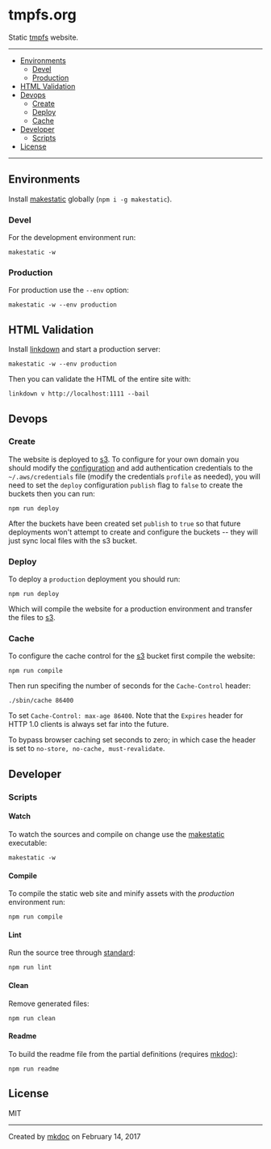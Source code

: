 # tmpfs.org

Static [tmpfs][] website.

---

- [Environments](#environments)
  - [Devel](#devel)
  - [Production](#production)
- [HTML Validation](#html-validation)
- [Devops](#devops)
  - [Create](#create)
  - [Deploy](#deploy)
  - [Cache](#cache)
- [Developer](#developer)
  - [Scripts](#scripts)
- [License](#license)

---

## Environments

Install [makestatic][] globally (`npm i -g makestatic`).

### Devel

For the development environment run:

```
makestatic -w
```

### Production

For production use the `--env` option:

```
makestatic -w --env production
```

## HTML Validation

Install [linkdown][] and start a production server:

```
makestatic -w --env production
```

Then you can validate the HTML of the entire site with:

```
linkdown v http://localhost:1111 --bail
```

## Devops

### Create

The website is deployed to [s3][]. To configure for your own domain you should modify the [configuration](/app.production.js) and add authentication credentials to the `~/.aws/credentials` file (modify the credentials `profile` as needed), you will need to set the `deploy` configuration `publish` flag to `false` to create the buckets then you can run:

```
npm run deploy
```

After the buckets have been created set `publish` to `true` so that future deployments won't attempt to create and configure the buckets -- they will just sync local files with the s3 bucket.

### Deploy

To deploy a `production` deployment you should run:

```
npm run deploy
```

Which will compile the website for a production environment and transfer the files to [s3][].

### Cache

To configure the cache control for the [s3][] bucket first compile the website:

```
npm run compile
```

Then run specifing the number of seconds for the `Cache-Control` header:

```
./sbin/cache 86400
```

To set `Cache-Control: max-age 86400`. Note that the `Expires` header for HTTP 1.0 clients is always set far into the future.

To bypass browser caching set seconds to zero; in which case the header is set to `no-store, no-cache, must-revalidate`.

## Developer

### Scripts

#### Watch

To watch the sources and compile on change use the [makestatic][] executable:

```
makestatic -w
```

#### Compile

To compile the static web site and minify assets with the *production* environment run:

```
npm run compile
```

#### Lint

Run the source tree through [standard][]:

```
npm run lint
```

#### Clean

Remove generated files:

```
npm run clean
```

#### Readme

To build the readme file from the partial definitions (requires [mkdoc][]):

```
npm run readme
```

## License

MIT

---

Created by [mkdoc](https://github.com/mkdoc/mkdoc) on February 14, 2017

[tmpfs]: https://tmpfs.org
[s3]: https://aws.amazon.com/s3/
[node]: https://nodejs.org
[makestatic]: https://github.com/makestatic/compiler
[standard]: https://github.com/feross/standard
[mkdoc]: https://github.com/mkdoc/mkdoc
[linkdown]: https://github.com/tmpfs/linkdown

